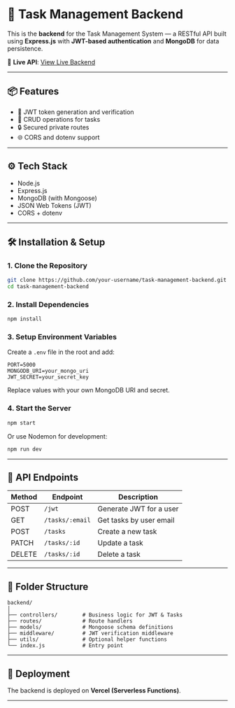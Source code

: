 # 🧠 Task Management Backend

This is the **backend** for the Task Management System — a RESTful API built using **Express.js** with **JWT-based authentication** and **MongoDB** for data persistence.

🔗 **Live API**: [View Live Backend](https://task-management-server-neon-nu.vercel.app/)

---

## 📦 Features

- 🔐 JWT token generation and verification
- 📄 CRUD operations for tasks
- 🔒 Secured private routes
- 🌐 CORS and dotenv support

---

## ⚙️ Tech Stack

- Node.js
- Express.js
- MongoDB (with Mongoose)
- JSON Web Tokens (JWT)
- CORS + dotenv

---

## 🛠️ Installation & Setup

### 1. Clone the Repository

```bash
git clone https://github.com/your-username/task-management-backend.git
cd task-management-backend
```

### 2. Install Dependencies

```bash
npm install
```

### 3. Setup Environment Variables

Create a `.env` file in the root and add:

```env
PORT=5000
MONGODB_URI=your_mongo_uri
JWT_SECRET=your_secret_key
```

Replace values with your own MongoDB URI and secret.

### 4. Start the Server

```bash
npm start
```

Or use Nodemon for development:

```bash
npm run dev
```

---

## 📂 API Endpoints

| Method | Endpoint                        | Description                  |
|--------|----------------------------------|------------------------------|
| POST   | `/jwt`                          | Generate JWT for a user     |
| GET    | `/tasks/:email`                | Get tasks by user email     |
| POST   | `/tasks`                       | Create a new task           |
| PATCH  | `/tasks/:id`                   | Update a task               |
| DELETE | `/tasks/:id`                   | Delete a task               |

---

## 📂 Folder Structure

```
backend/
│
├── controllers/        # Business logic for JWT & Tasks
├── routes/             # Route handlers
├── models/             # Mongoose schema definitions
├── middleware/         # JWT verification middleware
├── utils/              # Optional helper functions
└── index.js            # Entry point
```

---

## 📡 Deployment

The backend is deployed on **Vercel (Serverless Functions)**.

---


